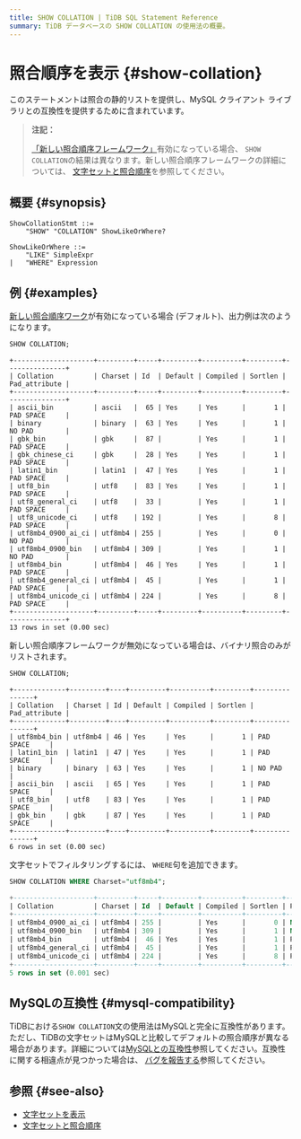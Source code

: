 ```yaml
---
title: SHOW COLLATION | TiDB SQL Statement Reference
summary: TiDB データベースの SHOW COLLATION の使用法の概要。
---
```


# 照合順序を表示 {#show-collation}

このステートメントは照合の静的リストを提供し、MySQL クライアント ライブラリとの互換性を提供するために含まれています。

> **注記：**
>
> [「新しい照合順序フレームワーク」](/character-set-and-collation.md#new-framework-for-collations)有効になっている場合、 `SHOW COLLATION`の結果は異なります。新しい照合順序フレームワークの詳細については、 [文字セットと照合順序](/character-set-and-collation.md)を参照してください。

## 概要 {#synopsis}

```ebnf+diagram
ShowCollationStmt ::=
    "SHOW" "COLLATION" ShowLikeOrWhere?

ShowLikeOrWhere ::=
    "LIKE" SimpleExpr
|   "WHERE" Expression
```

## 例 {#examples}

<CustomContent platform="tidb">

[新しい照合順序ワーク](/tidb-configuration-file.md#new_collations_enabled_on_first_bootstrap)が有効になっている場合 (デフォルト)、出力例は次のようになります。

</CustomContent>

```sql
SHOW COLLATION;
```

    +--------------------+---------+-----+---------+----------+---------+---------------+
    | Collation          | Charset | Id  | Default | Compiled | Sortlen | Pad_attribute |
    +--------------------+---------+-----+---------+----------+---------+---------------+
    | ascii_bin          | ascii   |  65 | Yes     | Yes      |       1 | PAD SPACE     |
    | binary             | binary  |  63 | Yes     | Yes      |       1 | NO PAD        |
    | gbk_bin            | gbk     |  87 |         | Yes      |       1 | PAD SPACE     |
    | gbk_chinese_ci     | gbk     |  28 | Yes     | Yes      |       1 | PAD SPACE     |
    | latin1_bin         | latin1  |  47 | Yes     | Yes      |       1 | PAD SPACE     |
    | utf8_bin           | utf8    |  83 | Yes     | Yes      |       1 | PAD SPACE     |
    | utf8_general_ci    | utf8    |  33 |         | Yes      |       1 | PAD SPACE     |
    | utf8_unicode_ci    | utf8    | 192 |         | Yes      |       8 | PAD SPACE     |
    | utf8mb4_0900_ai_ci | utf8mb4 | 255 |         | Yes      |       0 | NO PAD        |
    | utf8mb4_0900_bin   | utf8mb4 | 309 |         | Yes      |       1 | NO PAD        |
    | utf8mb4_bin        | utf8mb4 |  46 | Yes     | Yes      |       1 | PAD SPACE     |
    | utf8mb4_general_ci | utf8mb4 |  45 |         | Yes      |       1 | PAD SPACE     |
    | utf8mb4_unicode_ci | utf8mb4 | 224 |         | Yes      |       8 | PAD SPACE     |
    +--------------------+---------+-----+---------+----------+---------+---------------+
    13 rows in set (0.00 sec)

<CustomContent platform="tidb">

新しい照合順序フレームワークが無効になっている場合は、バイナリ照合のみがリストされます。

```sql
SHOW COLLATION;
```

    +-------------+---------+----+---------+----------+---------+---------------+
    | Collation   | Charset | Id | Default | Compiled | Sortlen | Pad_attribute |
    +-------------+---------+----+---------+----------+---------+---------------+
    | utf8mb4_bin | utf8mb4 | 46 | Yes     | Yes      |       1 | PAD SPACE     |
    | latin1_bin  | latin1  | 47 | Yes     | Yes      |       1 | PAD SPACE     |
    | binary      | binary  | 63 | Yes     | Yes      |       1 | NO PAD        |
    | ascii_bin   | ascii   | 65 | Yes     | Yes      |       1 | PAD SPACE     |
    | utf8_bin    | utf8    | 83 | Yes     | Yes      |       1 | PAD SPACE     |
    | gbk_bin     | gbk     | 87 | Yes     | Yes      |       1 | PAD SPACE     |
    +-------------+---------+----+---------+----------+---------+---------------+
    6 rows in set (0.00 sec)

</CustomContent>

文字セットでフィルタリングするには、 `WHERE`句を追加できます。

```sql
SHOW COLLATION WHERE Charset="utf8mb4";
```

```sql
+--------------------+---------+-----+---------+----------+---------+---------------+
| Collation          | Charset | Id  | Default | Compiled | Sortlen | Pad_attribute |
+--------------------+---------+-----+---------+----------+---------+---------------+
| utf8mb4_0900_ai_ci | utf8mb4 | 255 |         | Yes      |       0 | NO PAD        |
| utf8mb4_0900_bin   | utf8mb4 | 309 |         | Yes      |       1 | NO PAD        |
| utf8mb4_bin        | utf8mb4 |  46 | Yes     | Yes      |       1 | PAD SPACE     |
| utf8mb4_general_ci | utf8mb4 |  45 |         | Yes      |       1 | PAD SPACE     |
| utf8mb4_unicode_ci | utf8mb4 | 224 |         | Yes      |       8 | PAD SPACE     |
+--------------------+---------+-----+---------+----------+---------+---------------+
5 rows in set (0.001 sec)
```

## MySQLの互換性 {#mysql-compatibility}

TiDBにおける`SHOW COLLATION`文の使用法はMySQLと完全に互換性があります。ただし、TiDBの文字セットはMySQLと比較してデフォルトの照合順序が異なる場合があります。詳細については[MySQLとの互換性](/mysql-compatibility.md)参照してください。互換性に関する相違点が見つかった場合は、 [バグを報告する](https://docs.pingcap.com/tidb/stable/support)参照してください。

## 参照 {#see-also}

-   [文字セットを表示](/sql-statements/sql-statement-show-character-set.md)
-   [文字セットと照合順序](/character-set-and-collation.md)
